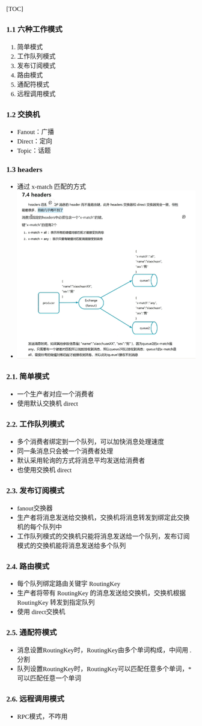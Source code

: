 <span  style="font-family: Simsun,serif; font-size: 17px; ">

[TOC]

### 1.1 六种工作模式

1. 简单模式
2. 工作队列模式
3. 发布订阅模式
4. 路由模式
5. 通配符模式
6. 远程调用模式

### 1.2 交换机

- Fanout：广播
- Direct：定向
- Topic：话题

### 1.3 headers

- 通过 x-match 匹配的方式
- ![](./pic/4.%20headers.jpg)

### 2.1. 简单模式

- 一个生产者对应一个消费者
- 使用默认交换机 direct

### 2.2. 工作队列模式

- 多个消费者绑定到一个队列，可以加快消息处理速度
- 同一条消息只会被一个消费者处理
- 默认采用轮询的方式将消息平均发送给消费者
- 也使用交换机 direct

### 2.3. 发布订阅模式

- fanout交换器
- 生产者将消息发送给交换机，交换机将消息转发到绑定此交换机的每个队列中
- 工作队列模式的交换机只能将消息发送给一个队列，发布订阅模式的交换机能将消息发送给多个队列

### 2.4. 路由模式

- 每个队列绑定路由关键字 RoutingKey
- 生产者将带有 RoutingKey 的消息发送给交换机，交换机根据 RoutingKey 转发到指定队列
- 使用 direct交换机

### 2.5. 通配符模式

- 消息设置RoutingKey时，RoutingKey由多个单词构成，中间用 . 分割
- 队列设置RoutingKey时，RoutingKey可以匹配任意多个单词，*可以匹配任意一个单词

### 2.6. 远程调用模式

- RPC模式，不咋用

</span>